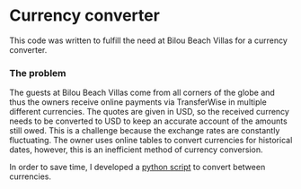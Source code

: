 # Currency converter

This code was written to fulfill the need at Bilou Beach Villas for a currency converter.

### The problem
The guests at Bilou Beach Villas come from all corners of the globe and thus the owners receive online payments via TransferWise in multiple different currencies. 
The quotes are given in USD, so the received currency needs to be converted to USD to keep an accurate account of the amounts still owed.
This is a challenge because the exchange rates are constantly fluctuating. 
The owner uses online tables to convert currencies for historical dates, however, this is an inefficient method of currency conversion. 

In order to save time, I developed a [python script](https://github.com/jessicastow/currency_converter/blob/main/currency_converter_v1.py) to convert between currencies. 
